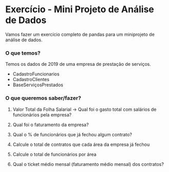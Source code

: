 # Exercício - Mini Projeto de Análise de Dados

Vamos fazer um exercício completo de pandas para um miniprojeto de análise de dados.



### O que temos?

Temos os dados de 2019 de uma empresa de prestação de serviços. 

- CadastroFuncionarios
- CadastroClientes
- BaseServiçosPrestados



### O que queremos saber/fazer?

1. Valor Total da Folha Salarial -> Qual foi o gasto total com salários de funcionários pela empresa? <br>
   
    
    
2. Qual foi o faturamento da empresa?<br>
    
    
3. Qual o % de funcionários que já fechou algum contrato?<br>

     
4. Calcule o total de contratos que cada área da empresa já fechou


5. Calcule o total de funcionários por área


6. Qual o ticket médio mensal (faturamento médio mensal) dos contratos?<br>
